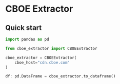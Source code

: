 # CBOE Extractor

## Quick start

```python
import pandas as pd

from cboe_extractor import CBOEExtractor

cboe_extractor = CBOEExtractor(
    cboe_host="cdn.cboe.com"
)

df: pd.DataFrame = cboe_extractor.to_dataframe()
```